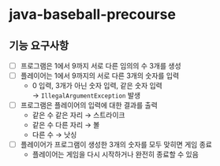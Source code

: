 # java-baseball-precourse
## 기능 요구사항
- [ ] 프로그램은 1에서 9까지 서로 다른 임의의 수 3개를 생성
- [ ] 플레이어는 1에서 9까지의 서로 다른 3개의 숫자를 입력
    - 0 입력, 3개가 아닌 숫자 입력, 같은 숫자 입력  
      &rarr; `IllegalArgumentException` 발생
- [ ] 프로그램은 플레이어의 입력에 대한 결과를 출력
    - 같은 수 같은 자리 &rarr; 스트라이크
    - 같은 수 다른 자리 &rarr; 볼
    - 다른 수 &rarr; 낫싱
- [ ] 플레이어가 프로그램이 생성한 3개의 숫자를 모두 맞히면 게임 종료
    - 플레이어는 게임을 다시 시작하거나 완전히 종료할 수 있음